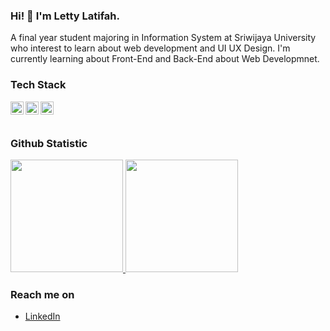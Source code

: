 ### Hi! 👋 I'm Letty Latifah.

A final year student majoring in Information System at Sriwijaya University who interest to learn about web development and UI UX Design. I'm currently learning about Front-End and Back-End about Web Developmnet.  

<!-- - 🔭 I’m currently working 
- 🌱 I’m currently learning 
- 💬 Feel free to ask me about web development or JavaScript
- 📫 How to reach me: 
- ⚡ Fun fact: -->

### Tech Stack
  <a href="#"><img align="left" alt="JavaScript" title="JavaScript" width="21px" src="https://upload.wikimedia.org/wikipedia/commons/9/99/Unofficial_JavaScript_logo_2.svg" /></a>
  <a href="https://nodejs.org/"><img align="left" alt="NodeJS" title="NodeJS" width="21px" src="https://seeklogo.com/images/N/nodejs-logo-FBE122E377-seeklogo.com.png" /></a>
  <a href="https://expressjs.com/"><img align="left" alt="Next" title="Express JS" width="21px" src="https://buttercms.com/static/images/tech_banners/ExpressJS.png" /></a>
  <br>
  <br>
  
### Github Statistic
<p align="left">
<a href="https://github.com/lettylatifah">
  <img height="180em" src="https://github-readme-stats-eight-theta.vercel.app/api?username=lettylatifah&show_icons=true&theme=algolia&include_all_commits=true&count_private=true"/>
  <img height="180em" src="https://github-readme-stats-eight-theta.vercel.app/api/top-langs/?username=lettylatifah&layout=compact&langs_count=8&theme=algolia"/>
</a>
</p>

### Reach me on
- <a href="https://linkedin.com/in/lettylatifah/">LinkedIn</a>
